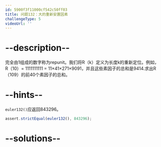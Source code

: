 ```yaml
---
id: 5900f3f11000cf542c50ff03
title: 问题132：大的重新安置因素
challengeType: 5
videoUrl: ''
---
```


# --description--

完全由1组成的数字称为repunit。我们将R（k）定义为长度k的重新定位。例如，R（10）= 1111111111 = 11×41×271×9091，并且这些素因子的总和是9414.求出R（109）的前40个素因子的总和。

# --hints--

`euler132()`应返回843296。

```js
assert.strictEqual(euler132(), 843296);
```

# --solutions--

